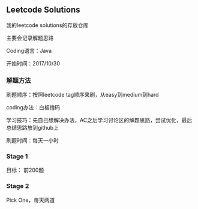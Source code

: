 ## Leetcode Solutions

我的leetcode solutions的存放仓库

主要会记录解题思路

Coding语言：Java

开始时间：2017/10/30

### 解题方法
刷题顺序：按照leetcode tag顺序来刷，从easy到medium到hard

coding办法：白板撸码

学习技巧：先自己想解决办法，AC之后学习讨论区的解题思路，尝试优化，最后总结思路放到github上

刷题时间：每天一小时

### Stage 1

目标： 前200题

### Stage 2

Pick One，每天两道